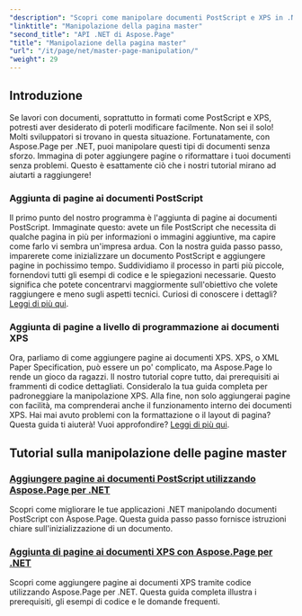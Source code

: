 ```yaml
---
"description": "Scopri come manipolare documenti PostScript e XPS in .NET utilizzando Aspose.Page. Segui i nostri tutorial per migliorare le capacità delle tue applicazioni."
"linktitle": "Manipolazione della pagina master"
"second_title": "API .NET di Aspose.Page"
"title": "Manipolazione della pagina master"
"url": "/it/page/net/master-page-manipulation/"
"weight": 29
---
```


## Introduzione

Se lavori con documenti, soprattutto in formati come PostScript e XPS, potresti aver desiderato di poterli modificare facilmente. Non sei il solo! Molti sviluppatori si trovano in questa situazione. Fortunatamente, con Aspose.Page per .NET, puoi manipolare questi tipi di documenti senza sforzo. Immagina di poter aggiungere pagine o riformattare i tuoi documenti senza problemi. Questo è esattamente ciò che i nostri tutorial mirano ad aiutarti a raggiungere!

### Aggiunta di pagine ai documenti PostScript

Il primo punto del nostro programma è l'aggiunta di pagine ai documenti PostScript. Immaginate questo: avete un file PostScript che necessita di qualche pagina in più per informazioni o immagini aggiuntive, ma capire come farlo vi sembra un'impresa ardua. Con la nostra guida passo passo, imparerete come inizializzare un documento PostScript e aggiungere pagine in pochissimo tempo. Suddividiamo il processo in parti più piccole, fornendovi tutti gli esempi di codice e le spiegazioni necessarie. Questo significa che potete concentrarvi maggiormente sull'obiettivo che volete raggiungere e meno sugli aspetti tecnici. Curiosi di conoscere i dettagli? [Leggi di più qui](./add-page-to-postscript-document/).

### Aggiunta di pagine a livello di programmazione ai documenti XPS

Ora, parliamo di come aggiungere pagine ai documenti XPS. XPS, o XML Paper Specification, può essere un po' complicato, ma Aspose.Page lo rende un gioco da ragazzi. Il nostro tutorial copre tutto, dai prerequisiti ai frammenti di codice dettagliati. Consideralo la tua guida completa per padroneggiare la manipolazione XPS. Alla fine, non solo aggiungerai pagine con facilità, ma comprenderai anche il funzionamento interno dei documenti XPS. Hai mai avuto problemi con la formattazione o il layout di pagina? Questa guida ti aiuterà! Vuoi approfondire? [Leggi di più qui](./adding-page-to-xps-document/).

## Tutorial sulla manipolazione delle pagine master
### [Aggiungere pagine ai documenti PostScript utilizzando Aspose.Page per .NET](./add-page-to-postscript-document/)
Scopri come migliorare le tue applicazioni .NET manipolando documenti PostScript con Aspose.Page. Questa guida passo passo fornisce istruzioni chiare sull'inizializzazione di un documento.
### [Aggiunta di pagine ai documenti XPS con Aspose.Page per .NET](./adding-page-to-xps-document/)
Scopri come aggiungere pagine ai documenti XPS tramite codice utilizzando Aspose.Page per .NET. Questa guida completa illustra i prerequisiti, gli esempi di codice e le domande frequenti.
